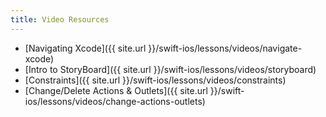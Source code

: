 ```yaml
---
title: Video Resources
---
```


- [Navigating Xcode]({{ site.url }}/swift-ios/lessons/videos/navigate-xcode)
- [Intro to StoryBoard]({{ site.url }}/swift-ios/lessons/videos/storyboard)
- [Constraints]({{ site.url }}/swift-ios/lessons/videos/constraints)
- [Change/Delete Actions & Outlets]({{ site.url }}/swift-ios/lessons/videos/change-actions-outlets)

